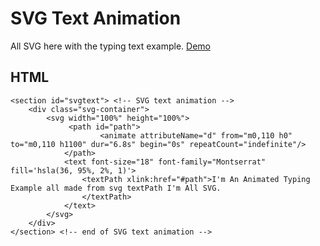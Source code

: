 # SVG Text Animation

All SVG here with the typing text example. [Demo](http://phil.devnation.co.uk/text-animations/svg-text.php)

## HTML

```
<section id="svgtext"> <!-- SVG text animation -->
    <div class="svg-container">
        <svg width="100%" height="100%">
             <path id="path">
                    <animate attributeName="d" from="m0,110 h0" to="m0,110 h1100" dur="6.8s" begin="0s" repeatCount="indefinite"/>
            </path>
            <text font-size="18" font-family="Montserrat" fill='hsla(36, 95%, 2%, 1)'>
                <textPath xlink:href="#path">I'm An Animated Typing Example all made from svg textPath I'm All SVG.
                </textPath>
            </text>
        </svg>
    </div>
</section> <!-- end of SVG text animation -->
```